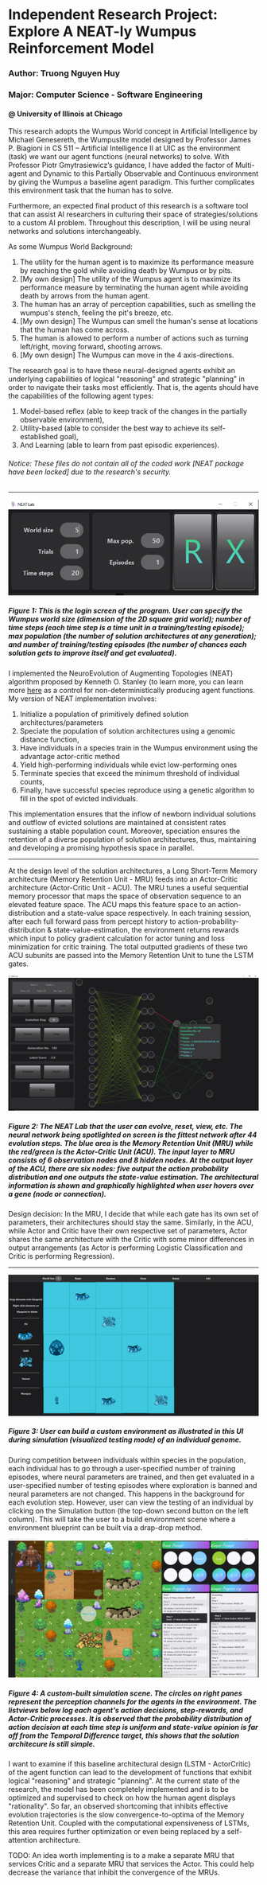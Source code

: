# Independent Research Project: Explore A NEAT-ly Wumpus Reinforcement Model
### Author: Truong Nguyen Huy
### Major: Computer Science - Software Engineering
#### @ University of Illinois at Chicago


This research adopts the Wumpus World concept in Artificial Intelligence by Michael Genesereth, the Wumpuslite model designed by Professor James P. Biagioni in CS 511 – Artificial Intelligence II at UIC as the environment (task) we want our agent functions (neural networks) to solve. With Professor Piotr Gmytrasiewicz’s guidance, I have added the factor of Multi-agent and Dynamic to this Partially Observable and Continuous environment by giving the Wumpus a baseline agent paradigm. This further complicates this environment task that the human has to solve.

Furthermore, an expected final product of this research is a software tool that can assist AI researchers in culturing their space of strategies/solutions to a custom AI problem. Throughout this description, I will be using neural networks and solutions interchangeably.

As some Wumpus World Background:
1. The utility for the human agent is to maximize its performance measure by reaching the gold while avoiding death by Wumpus or by pits. 
2. [My own design] The utility of the Wumpus agent is to maximize its performance measure by terminating the human agent while avoiding death by arrows from the human agent. 
3. The human has an array of perception capabilities, such as smelling the wumpus's stench, feeling the pit's breeze, etc. 
4. [My own design] The Wumpus can smell the human's sense at locations that the human has come across. 
5. The human is allowed to perform a number of actions such as turning left/right, moving forward, shooting arrows.
6. [My own design] The Wumpus can move in the 4 axis-directions.

The research goal is to have these neural-designed agents exhibit an underlying capabilities of logical "reasoning" and strategic "planning" in order to navigate their tasks most efficiently. That is, the agents should have the capabilities of the following agent types:
1. Model-based reflex (able to keep track of the changes in the partially observable environment), 
2. Utility-based (able to consider the best way to achieve its self-established goal), 
3. And Learning (able to learn from past episodic experiences).

###### Notice: These files do not contain all of the coded work [NEAT package have been locked] due to the research's security.

---------------------------------------------------------------------------------------------------------------------------------------------------------------------------------

![Login screen](src/main/resources/images/loginUI.PNG)

##### Figure 1: This is the login screen of the program. User can specify the Wumpus world size (dimension of the 2D square grid world); number of time steps (each time step is a time unit in a training/testing episode); max population (the number of solution architectures at any generation); and number of training/testing episodes (the number of chances each solution gets to improve itself and get evaluated). 

I implemented the NeuroEvolution of Augmenting Topologies (NEAT) algorithm proposed by Kenneth O. Stanley (to learn more, you can learn more [here](http://nn.cs.utexas.edu/downloads/papers/stanley.ec02.pdf) as a control for non-deterministically producing agent functions. My version of NEAT implementation involves:

1. Initialize a population of primitively defined solution architectures/parameters
2. Speciate the population of solution architectures using a genomic distance function, 
3. Have individuals in a species train in the Wumpus environment using the advantage actor-critic method
4. Yield high-performing individuals while evict low-performing ones
5. Terminate species that exceed the minimum threshold of individual counts, 
6. Finally, have successful species reproduce using a genetic algorithm to fill in the spot of evicted individuals. 

This implementation ensures that the inflow of newborn individual solutions and outflow of evicted solutions are maintained at consistent rates sustaining a stable population count. Moreover, speciation ensures the retention of a diverse population of solution architectures, thus, maintaining and developing a promising hypothesis space in parallel.

---------------------------------------------------------------------------------------------------------------------------------------------------------------------------------

At the design level of the solution architectures, a Long Short-Term Memory architecture (Memory Retention Unit - MRU) feeds into an Actor-Critic architecture (Actor-Critic Unit - ACU). The MRU tunes a useful sequential memory processor that maps the space of observation sequence to an elevated feature space. The ACU maps this feature space to an action-distribution and a state-value space respectively. In each training session, after each full forward pass from percept history to action-probability-distribution & state-value-estimation, the environment returns rewards which input to policy gradient calculation for actor tuning and loss minimization for critic training. The total outputted gradients of these two ACU subunits are passed into the Memory Retention Unit to tune the LSTM gates.

![NEAT Lab scene](src/main/resources/images/labUI.PNG)

##### Figure 2: The NEAT Lab that the user can evolve, reset, view, etc. The neural network being spotlighted on screen is the fittest network after 44 evolution steps. The blue area is the Memory Retention Unit (MRU) while the red/green is the Actor-Critic Unit (ACU). The input layer to MRU consists of 6 observation nodes and 8 hidden nodes. At the output layer of the ACU, there are six nodes: five output the action probability distribution and one outputs the state-value estimation. The architectural information is shown and graphically highlighted when user hovers over a gene (node or connection).

Design decision: In the MRU, I decide that while each gate has its own set of parameters, their architectures should stay the same. Similarly, in the ACU, while Actor and Critic have their own respective set of parameters, Actor shares the same architecture with the Critic with some minor differences in output arrangements (as Actor is performing Logistic Classification and Critic is performing Regression).

---------------------------------------------------------------------------------------------------------------------------------------------------------------------------------

![Environment Building scene](src/main/resources/images/buildEnvUI.PNG)

##### Figure 3: User can build a custom environment as illustrated in this UI during simulation (visualized testing mode) of an individual genome.

During competition between individuals within species in the population, each individual has to go through a user-specified number of training episodes, where neural parameters are trained, and then get evaluated in a user-specified number of testing episodes where exploration is banned and neural parameters are not changed. This happens in the background for each evolution step. However, user can view the testing of an individual by clicking on the Simulation button (the top-down second button on the left column). This will take the user to a build environment scene where a environment blueprint can be built via a drap-drop method.

![Simulation scene](src/main/resources/images/simUI.PNG)

##### Figure 4: A custom-built simulation scene. The circles on right panes represent the perception channels for the agents in the environment. The listviews below log each agent's action decisions, step-rewards, and Actor-Critic processes. It is observed that the probability distribution of action decision at each time step is uniform and state-value opinion is far off from the Temporal Difference target, this shows that the solution architecure is still simple. 

I want to examine if this baseline architectural design (LSTM - ActorCritic) of the agent function can lead to the development of functions that exhibit logical "reasoning" and strategic "planning". At the current state of the research, the model has been completely implemented and is to be optimized and supervised to check on how the human agent displays "rationality". So far, an observed shortcoming that inhibits effective evolution trajectories is the slow convergence-to-optima of the Memory Retention Unit. Coupled with the computational expensiveness of LSTMs, this area requires further optimization or even being replaced by a self-attention architecture.

TODO: An idea worth implementing is to a make a separate MRU that services Critic and a separate MRU that services the Actor. This could help decrease the variance that inhibit the convergence of the MRUs.

